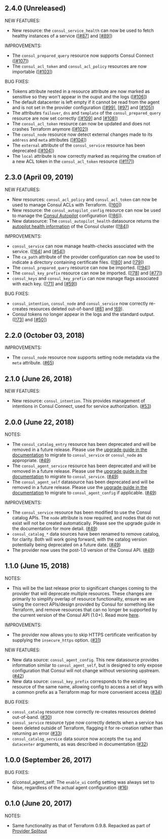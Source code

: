 ## 2.4.0 (Unreleased)

NEW FEATURES:

* New resource: the `consul_service_health` can now be used to fetch healthy instances of a service ([[#87](https://github.com/terraform-providers/terraform-provider-consul/issues/87)] and [[#89](https://github.com/terraform-providers/terraform-provider-consul/issues/89)])

IMPROVEMENTS:

*  The `consul_prepared_query` resource now supports Consul Connect ([[#107](https://github.com/terraform-providers/terraform-provider-consul/issues/107)])
*  The `consul_acl_token` and `consul_acl_policy` resources are now importable ([[#103](https://github.com/terraform-providers/terraform-provider-consul/issues/103)])

BUG FIXES:

* Tokens attribute nested in a resource attribute are now marked as sensitive so they won't appear in the ouput and the logs ([[#106](https://github.com/terraform-providers/terraform-provider-consul/issues/106)])
* The default datacenter is left empty if it cannot be read from the agent and is not set in the provider configuration ([[#99](https://github.com/terraform-providers/terraform-provider-consul/issues/99)], [[#97](https://github.com/terraform-providers/terraform-provider-consul/issues/97)] and [[#105](https://github.com/terraform-providers/terraform-provider-consul/issues/105)])
* The attributes `failover`, `dns` and `template` of the `consul_prepared_query` resource are now set correctly ([[#109](https://github.com/terraform-providers/terraform-provider-consul/issues/109)] and [[#108](https://github.com/terraform-providers/terraform-provider-consul/issues/108)])
* The `consul_acl_token` resource can now be updated and does not crashes Terraform anymore ([[#102](https://github.com/terraform-providers/terraform-provider-consul/issues/102)])
* The `consul_node` resource now detect external changes made to its `address` and `meta` attributes ([[#104](https://github.com/terraform-providers/terraform-provider-consul/issues/104)])
* The `external` attribute of the `consul_service` resource has been deprecated ([[#104](https://github.com/terraform-providers/terraform-provider-consul/issues/104)])
* The `local` attribute is now correctly marked as requiring the creation of a new ACL token in the `consul_acl_token` resource ([[#117](https://github.com/terraform-providers/terraform-provider-consul/issues/117)])

## 2.3.0 (April 09, 2019)

NEW FEATURES:

* New resources: `consul_acl_policy` and `consul_acl_token` can now be used to manage Consul ACLs with Terraform. ([[!60](https://github.com/terraform-providers/terraform-provider-consul/pull/60)])
* New resource: the `consul_autopilot_config` resource can now be used to manage the [Consul Autopilot](https://learn.hashicorp.com/consul/day-2-operations/advanced-operations/autopilot) configuration ([[!86](https://github.com/terraform-providers/terraform-provider-consul/pull/86)]).
* New datasource: The `consul_autopilot_health` datasource returns the [autopilot health information](https://www.consul.io/api/operator/autopilot.html#read-health) of the Consul cluster ([[!84](https://github.com/terraform-providers/terraform-provider-consul/pull/84)])

IMPROVEMENTS:

* `consul_service` can now manage health-checks associated with the service. ([[!64](https://github.com/terraform-providers/terraform-provider-consul/pull/64)] and [[#54](https://github.com/terraform-providers/terraform-provider-consul/issues/54)])
* The `ca_path` attribute of the provider configuration can now be used to indicate a directory containing certificate files. ([[!80](https://github.com/terraform-providers/terraform-provider-consul/pull/80)] and [[!79](https://github.com/terraform-providers/terraform-provider-consul/issues/79)])
* The `consul_prepared_query` resource can now be imported. ([[!94](https://github.com/terraform-providers/terraform-provider-consul/pull/94)])
* The `consul_key_prefix` resource can now be imported. ([[!78](https://github.com/terraform-providers/terraform-provider-consul/pull/78)] and [[#77](https://github.com/terraform-providers/terraform-provider-consul/issues/77)])
* `consul_keys` and `consul_key_prefix` can now manage flags associated with each key. ([[!71](https://github.com/terraform-providers/terraform-provider-consul/pull/71)] and [[#59](https://github.com/terraform-providers/terraform-provider-consul/issues/59)])

BUG FIXES:

* `consul_intention`, `consul_node` and `consul_service` now correctly re-creates
resources deleted out-of-band ([#81](https://github.com/terraform-providers/terraform-provider-consul/issues/81) and [!69](https://github.com/terraform-providers/terraform-provider-consul/pull/69)).
* Consul tokens no longer appear in the logs and the standard output. ([[!73](https://github.com/terraform-providers/terraform-provider-consul/pull/73)] and [[#50](https://github.com/terraform-providers/terraform-provider-consul/issues/50)])

## 2.2.0 (October 03, 2018)

IMPROVEMENTS:

* The `consul_node` resource now supports setting node metadata via the `meta` attribute. ([#65](https://github.com/terraform-providers/terraform-provider-consul/issues/65))


## 2.1.0 (June 26, 2018)

NEW FEATURES:

* New resource: `consul_intention`. This provides management of intentions in Consul Connect, used for service authorization.  ([#53](https://github.com/terraform-providers/terraform-provider-consul/issues/53))

## 2.0.0 (June 22, 2018)

NOTES:

* The `consul_catalog_entry` resource has been deprecated and will be removed in a future release. Please use the [upgrade guide in the documentation](https://www.terraform.io/docs/providers/consul/upgrading.html#upgrading-to-2-0-0) to migrate to `consul_service` or `consul_node` as appropriate. ([#49](https://github.com/terraform-providers/terraform-provider-consul/issues/49))
* The `consul_agent_service` resource has been deprecated and will be removed in a future release. Please use the [upgrade guide in the documentation](https://www.terraform.io/docs/providers/consul/upgrading.html#upgrading-to-2-0-0) to migrate to `consul_service`. ([#49](https://github.com/terraform-providers/terraform-provider-consul/issues/49))
* The `consul_agent_self` datasource has been deprecated and will be removed in a future release. Please use the [upgrade guide in the documentation](https://www.terraform.io/docs/providers/consul/upgrading.html#upgrading-to-2-0-0) to migrate to `consul_agent_config` if applicable. ([#49](https://github.com/terraform-providers/terraform-provider-consul/issues/49))

IMPROVEMENTS:

* The `consul_service` resource has been modified to use the Consul catalog APIs. The `node` attribute is now required, and nodes that do not exist will not be created automatically. Please see the upgrade guide in the documentation for more detail. ([#49](https://github.com/terraform-providers/terraform-provider-consul/issues/49))
* `consul_catalog_*` data sources have been renamed to remove catalog, for clarity. Both will work going forward, with the catalog version potentially being deprecated on a future date. ([#49](https://github.com/terraform-providers/terraform-provider-consul/issues/49))
* The provider now uses the post-1.0 version of the Consul API. ([#49](https://github.com/terraform-providers/terraform-provider-consul/issues/49))

## 1.1.0 (June 15, 2018)

NOTES:

* This will be the last release prior to significant changes coming to the provider that will deprecate
multiple resources. These changes are primarily to simplify overlap of resource functionality, ensure we are using the correct APIs/design provided by Consul for something like Terraform, and remove resources that can no longer be supported by the current version of the Consul API (1.0+). Read more [here](https://github.com/terraform-providers/terraform-provider-consul/issues/46).

IMPROVEMENTS:

* The provider now allows you to skip HTTPS certificate verification by supplying the `insecure_https` option. ([#31](https://github.com/terraform-providers/terraform-provider-consul/issues/31))

NEW FEATURES:

* New data source: `consul_agent_config`. This new datasource provides information similar to `consul_agent_self`,
but is designed to only expose configuration that Consul will not change without versioning upstream. ([#42](https://github.com/terraform-providers/terraform-provider-consul/issues/42))
* New data source: `consul_key_prefix` corresponds to the existing resource of the same name, allowing config to access a set of keys with a common prefix as a Terraform map for more convenient access ([#34](https://github.com/terraform-providers/terraform-provider-consul/issues/34))

BUG FIXES:

* `consul_catalog` resource now correctly re-creates resources deleted out-of-band. ([#30](https://github.com/terraform-providers/terraform-provider-consul/issues/30))
* `consul_service` resource type now correctly detects when a service has been deleted outside of Terraform, flagging it for re-creation rather than returning an error ([#33](https://github.com/terraform-providers/terraform-provider-consul/issues/33))
* `consul_catalog_service` data source now accepts the `tag` and `datacenter` arguments, as was described in documentation ([#32](https://github.com/terraform-providers/terraform-provider-consul/issues/32))

## 1.0.0 (September 26, 2017)

BUG FIXES:

* d/consul_agent_self: The `enable_ui` config setting was always set to false, regardless of the actual agent configuration ([#16](https://github.com/terraform-providers/terraform-provider-consul/issues/16))

## 0.1.0 (June 20, 2017)

NOTES:

* Same functionality as that of Terraform 0.9.8. Repacked as part of [Provider Splitout](https://www.hashicorp.com/blog/upcoming-provider-changes-in-terraform-0-10/)
